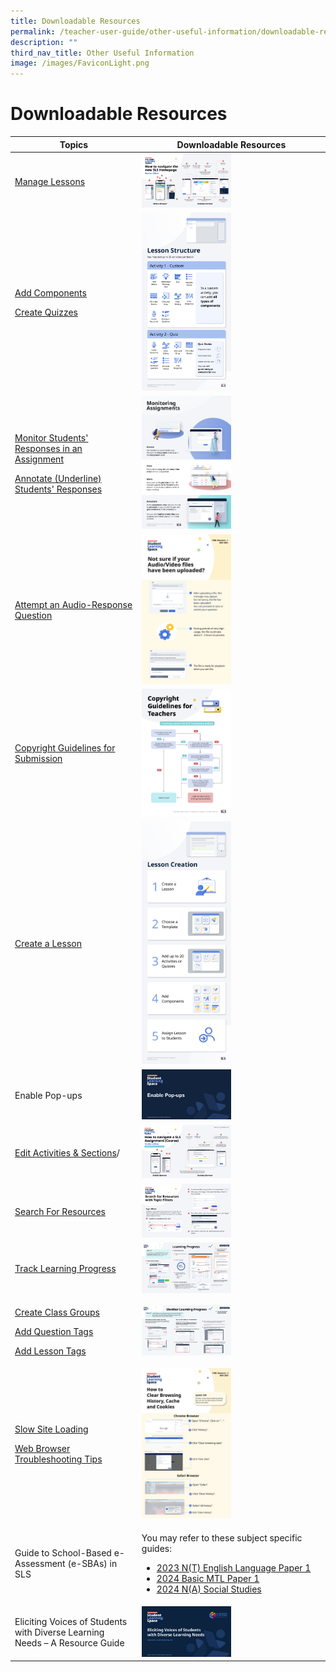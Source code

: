 ```yaml
---
title: Downloadable Resources
permalink: /teacher-user-guide/other-useful-information/downloadable-resources/
description: ""
third_nav_title: Other Useful Information
image: /images/FaviconLight.png
---
```

<h1 id="downloadable-resources-to-be-updated-directly-on-html-">Downloadable Resources</h1>

<table>
<thead>
<tr>
<th style="text-align: center; vertical-align: middle;">Topics</th>
<th style="text-align: center; vertical-align: middle;">Downloadable Resources</th>
    </tr>
  </thead>
  <tbody>
    <tr>
      <td><p><a target="_blank" href="/teacher-user-guide/author/manage-lessons/">Manage Lessons</a></p></td>
      <td><a download="" href="/files/Userguide/Downloadable%20Resources/Lesson-Navigation-ePoster.pdf"><img style="width: 50%;" src="/images/2Teacher/Downloadable%20Resources/Lesson-Navigation-ePoster.png"></a></td>
    </tr>
    <tr>
      <td><p><a target="_blank" href="/teacher-user-guide/author/add-components/">Add Components</a></p>
<p><a target="_blank" href="/teacher-user-guide/assess/create-quizzes/">Create Quizzes</a></p></td>
      <td><a download="" href="/files/Userguide/Downloadable%20Resources/LessonStructure.pdf"><img style="width: 50%" src="/images/2Teacher/Downloadable%20Resources/LessonStructure.png"></a></td>
    </tr>
    <tr>
      <td><p><a target="_blank" href="/teacher-user-guide/assess/monitor-students-responses-in-an-assignment/">Monitor Students' Responses in an Assignment</a></p>
<p><a target="_blank" href="/teacher-user-guide/assess/annotate-underline-students-responses/">Annotate (Underline)  Students' Responses</a></p></td>
      <td><a download="" href="/files/Userguide/Downloadable%20Resources/MonitoringAssignmentsInfographic.pdf"><img style="width: 50%" src="/images/2Teacher/Downloadable%20Resources/MonitoringAssignmentsInfographic.png"></a></td>
    </tr>
    <tr>
      <td><p><a target="_blank" href="/student-user-guide/assess/attempt-an-audio-response-question/">Attempt an Audio-Response Question</a></p></td>
      <td><a download="" href="/files/Userguide/Downloadable%20Resources/AudioVideoFile-Submission.pdf"><img style="width: 50%" src="/images/2Teacher/Downloadable%20Resources/AudioVideoFile-Submission.png"></a></td>
    </tr>
    <tr>
      <td><p><a target="_blank" href="/teacher-user-guide/publish/copyright-guidelines-for-submission/">Copyright Guidelines for Submission</a></p></td>
      <td><a download="" href="/files/Userguide/Downloadable%20Resources/CopyrightGuidelineGraphic.pdf"><img style="width: 50%" src="/images/2Teacher/Downloadable%20Resources/CopyrightGuidelineGraphic.png"></a></td>
    </tr>
    <tr>
      <td><p><a target="_blank" href="/teacher-user-guide/author/create-new-lessons/">Create a Lesson</a></p></td>
      <td><a download="" href="/files/Userguide/Downloadable%20Resources/LessonCreation.pdf"><img style="width: 50%" src="/images/2Teacher/Downloadable%20Resources/LessonCreation.png"></a></td>
    </tr>
    <tr>
      <td><p>Enable Pop-ups</p></td>
      <td><a download="" href="/files/Userguide/Downloadable%20Resources/Enable-Pop-ups-Guide.pdf"><img style="width: 50%" src="/images/2Teacher/Downloadable%20Resources/Enable-Pop-ups-Guide.png"></a></td>
    </tr>
    <tr>
      <td><p><a target="_blank" href="/teacher-user-guide/author/edit-activities-and-sections/">Edit Activities &amp; Sections</a>/</p><p></p></td>
      <td><a download="" href="/files/Userguide/Downloadable%20Resources/Navigate-Course-Primer.pdf"><img style="width: 50%" src="/images/2Teacher/Downloadable%20Resources/Navigate-Course-Primer.png"></a></td>
    </tr>
    <tr>
      <td><p><a target="_blank" href="/teacher-user-guide/discover/search-for-resources/">Search For Resources</a></p></td>
      <td><a download="" href="/files/Userguide/Downloadable%20Resources/Search-For-Resources-with-Topic-Filters.pdf"><img style="width: 50%" src="/images/2Teacher/Downloadable%20Resources/TopicFilters.png"></a></td>
    </tr>
    <tr>
      <td><p><a target="_blank" href="/teacher-user-guide/track-progress/access-learning-progress/">Track Learning Progress</a></p></td>
      <td><a download="" href="/files/Userguide/Downloadable%20Resources/Intro-Learning-Progress.pdf"><img style="width: 50%" src="/images/2Teacher/Downloadable%20Resources/IntroLearningProgress.png"></a></td>
    </tr>
    <tr>
      <td><p><a target="_blank" href="/teacher-user-guide/organise/create-class-groups/">Create Class Groups</a></p><p><a target="_blank" href="/teacher-user-guide/author/add-question-tags/">Add Question Tags</a></p>
<p><a target="_blank" href="/teacher-user-guide/author/add-lesson-tags/">Add Lesson Tags</a></p></td>
      <td><a download="" href="/files/Userguide/Downloadable%20Resources/Monitor-Learning-Progress.pdf"><img style="width: 50%" src="/images/2Teacher/Downloadable%20Resources/MonitorLearningProgress.png"></a></td>
    </tr>
    <tr>
      <td><p><a target="_blank" href="/login-troubleshooting/technical-issues/slow-site-loading/">Slow Site Loading</a></p>
<p><a target="_blank" href="/login-troubleshooting/technical-issues/web-browser-troubleshooting-tips/">Web Browser Troubleshooting Tips</a></p></td>
      <td><a download="" href="/files/Login%20Troubleshooting/Clear-Cache.pdf"><img style="width: 50%" src="/images/4Troubleshooting/Clear-Cache.png"></a></td>
    </tr>
    <tr>
      <td><p>Guide to School-Based e-Assessment (e-SBAs) in SLS</p></td>
      <td style="text-align: left;"><p>You may refer to these subject specific guides:</p>
<ul><li><a target="_blank" href="https://go.gov.sg/esba-userguide-el">2023 N(T) English Language Paper 1</a></li>
<li><a target="_blank" href="https://drive.google.com/drive/folders/1jJnA7KwsU-JKShaays224Mi7hCC9a6wI">2024 Basic MTL Paper 1</a></li>
<li><a target="_blank" href="https://drive.google.com/drive/folders/1O6IIoTTokPiWmb_Ekz4ZbQvA1k3rJ66z?usp=drive_link">2024 N(A) Social Studies</a></li>
</ul></td>
    </tr>
    <tr>
      <td><p>Eliciting Voices of Students with Diverse Learning Needs – A Resource Guide</p></td>
      <td><a download="" href="http://for.edu.sg/EVS"><img style="width: 50%" src="/images/2Teacher/Downloadable%20Resources/cotf.png"></a></td></tr></tbody>
</table>
